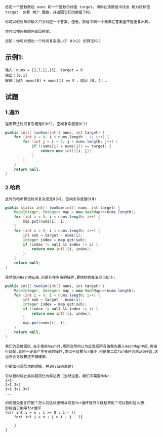 ```
给定一个整数数组 nums 和一个整数目标值 target，请你在该数组中找出 和为目标值 target  的那 两个 整数，并返回它们的数组下标。

你可以假设每种输入只会对应一个答案。但是，数组中同一个元素在答案里不能重复出现。

你可以按任意顺序返回答案。

进阶：你可以想出一个时间复杂度小于 O(n2) 的算法吗？ 
```

## 示例1:
```
输入：nums = [2,7,11,15], target = 9
输出：[0,1]
解释：因为 nums[0] + nums[1] == 9 ，返回 [0, 1] 。
```

## 试题

### 1.遍历
    遍历算法时间复杂度是O(N²)，空间复杂度是O(1)
```java
public int[] twoSum(int[] nums, int target) {
    for (int i = 0; i < nums.length - 1; i++) {
        for (int j = i + 1; j < nums.length; j++) {
            if ((nums[i] + nums[j]) == target) {
                return new int[]{i, j};
            }
        }
    }
    return null;
}
```

### 2.哈希
    此时的哈希算法时间复杂度是O(N)，空间复杂度是O(N)
```java
public static int[] twoSum(int[] nums, int target) {
    Map<Integer, Integer> map = new HashMap<>(nums.length);
    for (int i = 0; i < nums.length; i++) {
        map.put(nums[i], i);
    }
    for (int i = 0; i < nums.length; i++) {
        int sub = target - nums[i];
        Integer index = map.get(sub);
        if (index != null && index != i) {
            return new int[]{i, index};
        }
    }
    return null;
}
```
    虽然使用HashMap来,但是存在多余的操作,更精妙的算法应当如下:

```java
public int[] twoSum(int[] nums, int target) {
    Map<Integer, Integer> map = new HashMap<>(nums.length);
    for (int i = 0; i < nums.length; i++) {
        int sub = target - nums[i];
        Integer index = map.get(sub);
        if (index != null && index != i) {
            return new int[]{i, index};
        }
        map.put(nums[i], i);
    }
    return null;
}
```
    我们的思维误区,在于使用hash时,理所当然的认为应当把所有值都先置入HashMap中后,再进行匹配,此时一定会产生多余的操作,类似于双重for循环,但是第二层for循环仍然从0开始,这当然会导致算法不够精简.

    但是如何深层次的理解，并进行归纳总结?

    可以暂时将此类问题简化为乘法表（当然这里，我们不需要N×N）：
    1×1
    2×1 2×2
    3×1 3×2 3×3
    ... 

    如何避免重复匹配？怎么将这块逻辑与双重for循环进行关联起来呢？可以暂时这么想：
    即相当于倒序for循环
    for( int i = n ; i >= 0 ; i-- ){
        for( int j = n ; j > i ; j-- ){
        
        }
    }
    